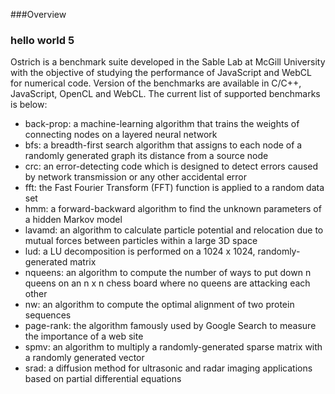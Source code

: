 ###Overview
### hello world 5
Ostrich is a benchmark suite developed in the Sable Lab at McGill University with the objective of studying the performance of JavaScript and WebCL for numerical code. Version of the benchmarks are available in C/C++, JavaScript, OpenCL and WebCL. The current list of supported benchmarks is below:

*  back-prop: a machine-learning algorithm that trains the weights of connecting nodes on a layered neural network
*  bfs: a breadth-first search algorithm that assigns to each node of a randomly generated graph its distance from a source node
*  crc: an error-detecting code which is designed to detect errors caused by network transmission or any other accidental error
*  fft: the Fast Fourier Transform (FFT) function is applied to a random data set
*  hmm: a forward-backward algorithm to find the unknown parameters of a hidden Markov model
*  lavamd: an algorithm to calculate particle potential and relocation due to mutual forces between particles within a large 3D space
*  lud: a LU decomposition is performed on a 1024 x 1024, randomly-generated matrix
*  nqueens: an algorithm to compute the number of ways to put down n queens on an n x n chess board where no queens are attacking each other
*  nw: an algorithm to compute the optimal alignment of two protein sequences
*  page-rank: the algorithm famously used by Google Search to measure the importance of a web site
*  spmv: an algorithm to multiply a randomly-generated sparse matrix with a randomly generated vector
*  srad: a diffusion method for ultrasonic and radar imaging applications based on partial differential equations

